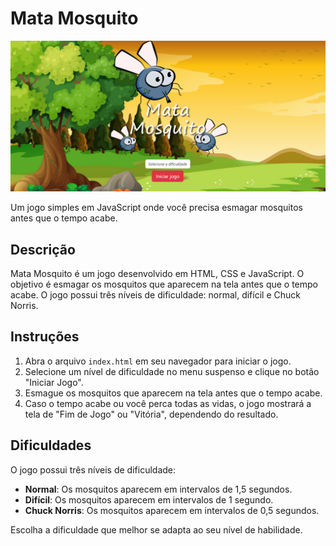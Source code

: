 # Mata Mosquito

![Mata Mosquito](/imagens/image.png)

Um jogo simples em JavaScript onde você precisa esmagar mosquitos antes que o tempo acabe.

## Descrição

Mata Mosquito é um jogo desenvolvido em HTML, CSS e JavaScript. O objetivo é esmagar os mosquitos que aparecem na tela antes que o tempo acabe. O jogo possui três níveis de dificuldade: normal, difícil e Chuck Norris.

## Instruções

1. Abra o arquivo `index.html` em seu navegador para iniciar o jogo.
2. Selecione um nível de dificuldade no menu suspenso e clique no botão "Iniciar Jogo".
3. Esmague os mosquitos que aparecem na tela antes que o tempo acabe.
4. Caso o tempo acabe ou você perca todas as vidas, o jogo mostrará a tela de "Fim de Jogo" ou "Vitória", dependendo do resultado.

## Dificuldades

O jogo possui três níveis de dificuldade:

- **Normal**: Os mosquitos aparecem em intervalos de 1,5 segundos.
- **Difícil**: Os mosquitos aparecem em intervalos de 1 segundo.
- **Chuck Norris**: Os mosquitos aparecem em intervalos de 0,5 segundos.

Escolha a dificuldade que melhor se adapta ao seu nível de habilidade.

